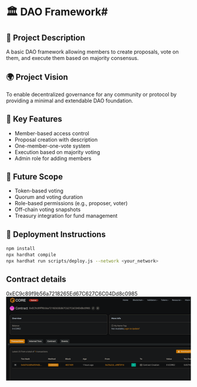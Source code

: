 # 🏛️ DAO Framework#                   
        
## 🧠 Project Description

A basic DAO framework allowing members to create proposals, vote on them, and execute them based on majority consensus.
           
## 🌍 Project Vision   ##         

To enable decentralized governance for any community or protocol by providing a minimal and extendable DAO foundation.
            
## 🔑 Key Features

- Member-based access control
- Proposal creation with description
- One-member-one-vote system
- Execution based on majority voting
- Admin role for adding members
 
## 🚀 Future Scope

- Token-based voting
- Quorum and voting duration
- Role-based permissions (e.g., proposer, voter)
- Off-chain voting snapshots
- Treasury integration for fund management     

## 📜 Deployment Instructions

```bash 
npm install
npx hardhat compile
npx hardhat run scripts/deploy.js --network <your_network>
```

## Contract details
0xEC9c89f9b56a7218265Ed67C627C6C04Dd8c0985
![alt text](image.png)
